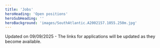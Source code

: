 ```yaml
---
title: 'Jobs'
heroHeading: 'Open positions'
heroSubHeading: ''
heroBackground: 'images/SouthAtlantic.A2002157.1055.250m.jpg'
---
```



Updated on 09/09/2025 - The links for applications will be updated as they become available.
